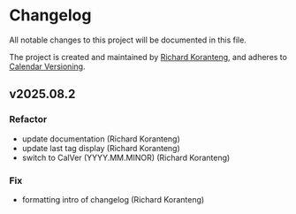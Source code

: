 # Changelog
All notable changes to this project will be documented in this file.

The project is created and maintained by [Richard Koranteng](https://rkkoranteng.com), and adheres to [Calendar Versioning](https://calver.org/).

## v2025.08.2
### Refactor
- update documentation (Richard Koranteng)
- update last tag display (Richard Koranteng)
- switch to CalVer (YYYY.MM.MINOR) (Richard Koranteng)

### Fix
- formatting intro of changelog (Richard Koranteng)


